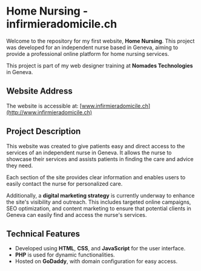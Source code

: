 # Home Nursing - infirmieradomicile.ch

Welcome to the repository for my first website, **Home Nursing**. This project was developed for an independent nurse based in Geneva, aiming to provide a professional online platform for home nursing services. 

This project is part of my web designer training at **Nomades Technologies** in Geneva.

## Website Address

The website is accessible at: [www.infirmieradomicile.ch](http://www.infirmieradomicile.ch)

## Project Description

This website was created to give patients easy and direct access to the services of an independent nurse in Geneva. It allows the nurse to showcase their services and assists patients in finding the care and advice they need.

Each section of the site provides clear information and enables users to easily contact the nurse for personalized care.

Additionally, a **digital marketing strategy** is currently underway to enhance the site's visibility and outreach. This includes targeted online campaigns, SEO optimization, and content marketing to ensure that potential clients in Geneva can easily find and access the nurse's services.

## Technical Features

- Developed using **HTML**, **CSS**, and **JavaScript** for the user interface.
- **PHP** is used for dynamic functionalities.
- Hosted on **GoDaddy**, with domain configuration for easy access.


